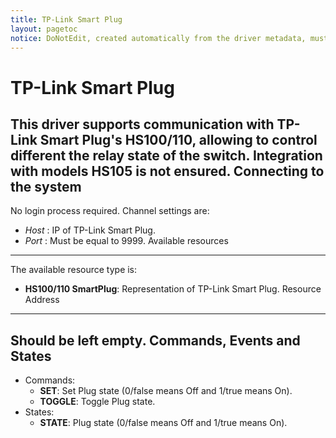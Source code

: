 ```yaml
---
title: TP-Link Smart Plug
layout: pagetoc
notice: DoNotEdit, created automatically from the driver metadata, must be updated on the driver itself
---
```

TP-Link Smart Plug
=====================================
This driver supports communication with TP-Link Smart Plug's HS100/110, allowing to control different the relay state of the switch. Integration with models HS105 is not ensured.
Connecting to the system
--------------------------------
No login process required. 
Channel settings are:
* _Host_ : IP of TP-Link Smart Plug.
* _Port_ : Must be equal to 9999.
Available resources
--------------------------------
The available resource type is:
* **HS100/110 SmartPlug**: Representation of TP-Link Smart Plug.
Resource Address
-------------------
**Should be left empty**. 
Commands, Events and States
-------------------------------
* Commands:
  - **SET**: Set Plug state (0/false means Off and 1/true means On). 
  - **TOGGLE**: Toggle Plug state. 
* States:
  - **STATE**: Plug state (0/false means Off and 1/true means On).
